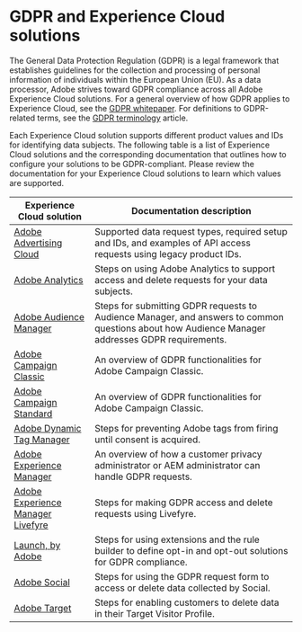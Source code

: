 # GDPR and Experience Cloud solutions

The General Data Protection Regulation (GDPR) is a legal framework that establishes guidelines for the collection and processing of personal information of individuals within the European Union (EU). As a data processor, Adobe strives toward GDPR compliance across all Adobe Experience Cloud solutions. For a general overview of how GDPR applies to Experience Cloud, see the [GDPR whitepaper](../gdpr-whitepaper). For definitions to GDPR-related terms, see the [GDPR terminology](../gdpr-terminology.md) article.

Each Experience Cloud solution supports different product values and IDs for identifying data subjects. The following table is a list of Experience Cloud solutions and the corresponding documentation that outlines how to configure your solutions to be GDPR-compliant. Please review the documentation for your Experience Cloud solutions to learn which values are supported.

| Experience Cloud solution | Documentation description |
| ------- | ----------- |
| [Adobe Advertising Cloud](https://marketing.adobe.com/resources/help/en_US/advertising-cloud/ad-cloud-gdpr.html) | Supported data request types, required setup and IDs, and examples of API access requests using legacy product IDs.|
| [Adobe Analytics](https://marketing.adobe.com/resources/help/en_US/analytics/gdpr/index.html) | Steps on using Adobe Analytics to support access and delete requests for your data subjects. |
| [Adobe Audience Manager](https://marketing.adobe.com/resources/help/en_US/aam/aam-gdpr.html) | Steps for submitting GDPR requests to Audience Manager, and answers to common questions about how Audience Manager addresses GDPR requirements. |
| [Adobe Campaign Classic](https://docs.campaign.adobe.com/doc/AC/getting_started/EN/ACC_GDPR.html) | An overview of GDPR functionalities for Adobe Campaign Classic. |
| [Adobe Campaign Standard](https://docs.campaign.adobe.com/doc/standard/getting_started/en/ACS_GDPR.html) | An overview of GDPR functionalities for Adobe Campaign Classic. |
| [Adobe Dynamic Tag Manager](https://marketing.adobe.com/resources/help/en_US/dtm/opt-in.html) | Steps for preventing Adobe tags from firing until consent is acquired. |
| [Adobe Experience Manager](https://helpx.adobe.com/experience-manager/6-4/managing/using/gdpr-compliance.html) | An overview of how a customer privacy administrator or AEM administrator can handle GDPR requests. |
| [Adobe Experience Manager Livefyre](https://marketing.adobe.com/resources/help/en_US/livefyre/c_gdpr_compliance.html) | Steps for making GDPR access and delete requests using Livefyre. |
| [Launch, by Adobe](https://docs.adobelaunch.com/client-side-information/deploy-javascript-tags-to-opt-in-to-launch) | Steps for using extensions and the rule builder to define opt-in and opt-out solutions for GDPR compliance. |
| [Adobe Social](https://marketing.adobe.com/resources/help/en_US/social/c_gdpr-request.html) | Steps for using the GDPR request form to access or delete data collected by Social. |
| [Adobe Target](https://marketing.adobe.com/resources/help/en_US/target/target/privacy-and-general-data-protection-regulation.html) | Steps for enabling customers to delete data in their Target Visitor Profile. |
